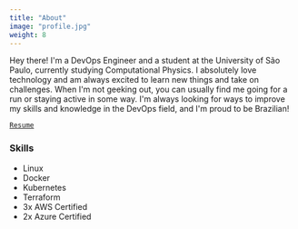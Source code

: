 ```yaml
---
title: "About"
image: "profile.jpg"
weight: 8
---
```


Hey there! I'm a DevOps Engineer and a student at the University of São Paulo, currently studying Computational Physics. I absolutely love technology and am always excited to learn new things and take on challenges. When I'm not geeking out, you can usually find me going for a run or staying active in some way. I'm always looking for ways to improve my skills and knowledge in the DevOps field, and I'm proud to be Brazilian!

[`Resume`](https://drive.google.com/file/d/1CHuJe1l8HQwXC6Xt0Y7ZHcrXDl_LfxTa/view?usp=share_link)




### Skills

* Linux
* Docker
* Kubernetes
* Terraform
* 3x AWS Certified
* 2x Azure Certified
